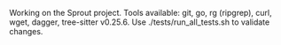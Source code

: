 Working on the Sprout project. Tools available: git, go, rg (ripgrep), curl, wget, dagger, tree-sitter v0.25.6. Use ./tests/run_all_tests.sh to validate changes.

